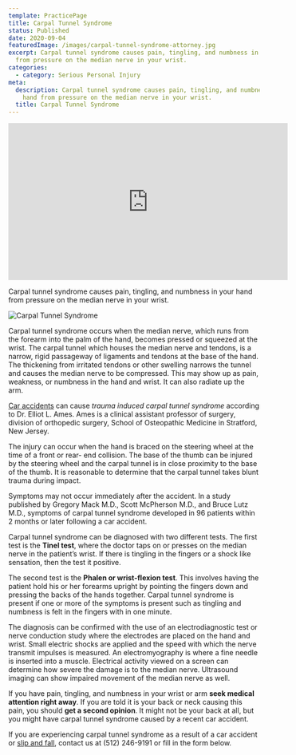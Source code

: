 ```yaml
---
template: PracticePage
title: Carpal Tunnel Syndrome
status: Published
date: 2020-09-04
featuredImage: /images/carpal-tunnel-syndrome-attorney.jpg
excerpt: Carpal tunnel syndrome causes pain, tingling, and numbness in your hand
  from pressure on the median nerve in your wrist.
categories:
  - category: Serious Personal Injury
meta:
  description: Carpal tunnel syndrome causes pain, tingling, and numbness in your
    hand from pressure on the median nerve in your wrist.
  title: Carpal Tunnel Syndrome
---
```

<iframe width="560" height="315" src="https://www.youtube.com/embed/2TYHUF5c68g" frameborder="0" allow="accelerometer; autoplay; encrypted-media; gyroscope; picture-in-picture" allowfullscreen></iframe>

<!--StartFragment-->

Carpal tunnel syndrome causes pain, tingling, and numbness in your hand from pressure on the median nerve in your wrist.

<!--EndFragment-->

![Carpal Tunnel Syndrome](/images/carpal-tunnel-syndrome.jpg)

<!--StartFragment-->

Carpal tunnel syndrome occurs when the median nerve, which runs from the forearm into the palm of the hand, becomes pressed or squeezed at the wrist. The carpal tunnel which houses the median nerve and tendons, is a narrow, rigid passageway of ligaments and tendons at the base of the hand. The thickening from irritated tendons or other swelling narrows the tunnel and causes the median nerve to be compressed. This may show up as pain, weakness, or numbness in the hand and wrist. It can also radiate up the arm.

[Car accidents](https://www.austinaccidentlawyer.com/practice-areas/car-accidents/) can cause *trauma induced carpal tunnel syndrome* according to Dr. Elliot L. Ames. Ames is a clinical assistant professor of surgery, division of orthopedic surgery, School of Osteopathic Medicine in Stratford, New Jersey.

The injury can occur when the hand is braced on the steering wheel at the time of a front or rear- end collision. The base of the thumb can be injured by the steering wheel and the carpal tunnel is in close proximity to the base of the thumb. It is reasonable to determine that the carpal tunnel takes blunt trauma during impact.

Symptoms may not occur immediately after the accident. In a study published by Gregory Mack M.D., Scott McPherson M.D., and Bruce Lutz M.D., symptoms of carpal tunnel syndrome developed in 96 patients within 2 months or later following a car accident.

Carpal tunnel syndrome can be diagnosed with two different tests. The first test is the **Tinel test**, where the doctor taps on or presses on the median nerve in the patient’s wrist. If there is tingling in the fingers or a shock like sensation, then the test it positive.

The second test is the **Phalen or wrist-flexion test**. This involves having the patient hold his or her forearms upright by pointing the fingers down and pressing the backs of the hands together. Carpal tunnel syndrome is present if one or more of the symptoms is present such as tingling and numbness is felt in the fingers with in one minute.

The diagnosis can be confirmed with the use of an electrodiagnostic test or nerve conduction study where the electrodes are placed on the hand and wrist. Small electric shocks are applied and the speed with which the nerve transmit impulses is measured. An electromyography is where a fine needle is inserted into a muscle. Electrical activity viewed on a screen can determine how severe the damage is to the median nerve. Ultrasound imaging can show impaired movement of the median nerve as well.

If you have pain, tingling, and numbness in your wrist or arm **seek medical attention right away**. If you are told it is your back or neck causing this pain, you should **get a second opinion**. It might not be your back at all, but you might have carpal tunnel syndrome caused by a recent car accident.

If you are experiencing carpal tunnel syndrome as a result of a car accident or [slip and fall](https://www.austinaccidentlawyer.com/practice-areas/slip-and-fall-injury-lawyers/), contact us at (512) 246-9191 or fill in the form below.

<!--EndFragment-->